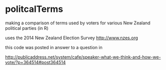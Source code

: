 # politcalTerms
making a comparison of terms used by voters for various New Zealand political parties (in R)

uses the 2014 New Zealand Election Survey 
http://www.nzes.org

this code was posted in answer to a question in 

http://publicaddress.net/system/cafe/speaker-what-we-think-and-how-we-vote/?p=364514#post364514


